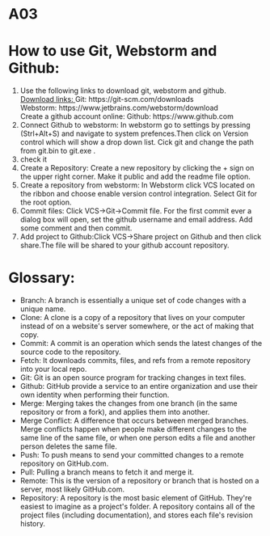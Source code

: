 # A03
<h1>How to use Git, Webstorm and Github:</h1>
<ol>
  <li> Use the following links to download git, webstorm and github.<br>
<u> Download links: </u> 
Git: https://git-scm.com/downloads <br>
Webstorm: https://www.jetbrains.com/webstorm/download <br>
Create a github account online:
Github: https://www.github.com
    
  <li> Connect Github to webstorm: In webstorm go to settings by pressing (Strl+Alt+S) and navigate to system prefences.Then click on Version control which will show a drop down list. Cick git and change the path from git.bin to git.exe .
  </li>
   <li>check it </li>
   <li> Create a Repository: Create a new repository by clicking the + sign on the upper right corner. Make it public and add the readme file option. </li>
   <li> Create a repository from webstorm: In Webstorm click VCS located on the ribbon and choose enable version control integration. Select Git for the root option.
  </li>
  <li>Commit files: Click VCS->Git->Commit file. For the first commit ever a dialog box will open, set the github username and email address. Add some comment and then commit.
  </li>
   <li> Add project to Github:Click VCS->Share project on Github and then click share.The file will be shared to your github account repository.
  </li>
  </ol>
 

<h1>Glossary:</h1>
<ul>
<li> Branch: A branch is essentially  a unique set of code changes with a unique name.</li>
<li> Clone: A clone is a copy of a repository that lives on your computer instead of on a website's server somewhere, or the act of making that copy.</li>
<li> Commit: A commit is an operation which sends the latest changes of the source code to the repository.</li>
<li> Fetch: It downloads commits, files, and refs from a remote repository into your local repo. </li>
<li> Git: Git is an open source program for tracking changes in text files.</li>
<li> Github: GitHub provide a service to an entire organization and use their own identity when performing their function. </li>
<li> Merge: Merging takes the changes from one branch (in the same repository or from a fork), and applies them into another.</li>
<li> Merge Conflict: A difference that occurs between merged branches. Merge conflicts happen when people make different changes to the same line of the same file, or when one person edits a file and another person deletes the same file.</li>
<li> Push: To push means to send your committed changes to a remote repository on GitHub.com.</li>
<li> Pull: Pulling a branch means to fetch it and merge it. </li>
<li> Remote: This is the version of a repository or branch that is hosted on a server, most likely GitHub.com.</li>
<li>Repository: A repository is the most basic element of GitHub. They're easiest to imagine as a project's folder. A repository contains all of the project files (including documentation), and stores each file's revision history.</li>
